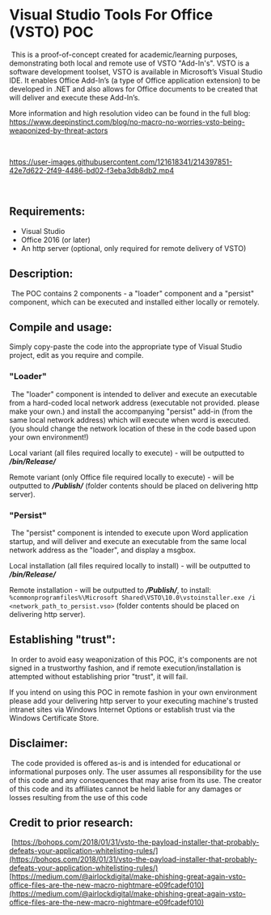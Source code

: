 # Visual Studio Tools For Office (VSTO) POC
​
This is a proof-of-concept created for academic/learning purposes, demonstrating both local and remote use of VSTO "Add-In's". 
VSTO is a software development toolset, VSTO is available in Microsoft’s Visual Studio IDE. It enables Office Add-In’s (a type of Office application extension) to be developed in .NET and also allows for Office documents to be created that will deliver and execute these Add-In’s. 

More information and high resolution video can be found in the full blog:
https://www.deepinstinct.com/blog/no-macro-no-worries-vsto-being-weaponized-by-threat-actors

​

https://user-images.githubusercontent.com/121618341/214397851-42e7d622-2f49-4486-bd02-f3eba3db8db2.mp4

​
## Requirements:
* Visual Studio
* Office 2016 (or later)
* An http server (optional, only required for remote delivery of VSTO)
​
## Description:
​
The POC contains 2 components - a "loader" component and a "persist" component, which can be executed and installed either locally or remotely.

## Compile and usage:
Simply copy-paste the code into the appropriate type of Visual Studio project, edit as you require and compile.
​
### "Loader"
​
The "loader" component is intended to deliver and execute an executable from a hard-coded local network address (executable not provided. please make your own.) and install the accompanying "persist" add-in (from the same local network address) which will execute when word is executed. (you should change the network location of these in the code based upon your own environment!)
​

Local variant (all files required locally to execute) - will be outputted to ***/bin/Release/***
​

Remote variant (only Office file required locally to execute) - will be outputted to ***/Publish/*** (folder contents should be placed on delivering http server).
​
### "Persist"
​
The "persist" component is intended to execute upon Word application startup, and will deliver and execute an executable from the same local network address as the "loader", and display a msgbox.
​

Local installation (all files required locally to install) - will be outputted to ***/bin/Release/***
​

Remote installation - will be outputted to ***/Publish/***, to install: ```%commonprogramfiles%\Microsoft Shared\VSTO\10.0\vstoinstaller.exe /i <network_path_to_persist.vso>``` (folder contents should be placed on delivering http server).
​
## Establishing "trust":
​
In order to avoid easy weaponization of this POC, it's components are not signed in a trustworthy fashion, and if remote execution/installation is attempted without establishing prior "trust", it will fail.
​

If you intend on using this POC in remote fashion in your own environment please add your delivering http server to your executing machine's trusted intranet sites via Windows Internet Options or establish trust via the Windows Certificate Store.
​
## Disclaimer:
​
The code provided is offered as-is and is intended for educational or informational purposes only. The user assumes all responsibility for the use of this code and any consequences that may arise from its use. The creator of this code and its affiliates cannot be held liable for any damages or losses resulting from the use of this code
​
## Credit to prior research:
​
[https://bohops.com/2018/01/31/vsto-the-payload-installer-that-probably-defeats-your-application-whitelisting-rules/](https://bohops.com/2018/01/31/vsto-the-payload-installer-that-probably-defeats-your-application-whitelisting-rules/)
​
​
[https://medium.com/@airlockdigital/make-phishing-great-again-vsto-office-files-are-the-new-macro-nightmare-e09fcadef010](https://medium.com/@airlockdigital/make-phishing-great-again-vsto-office-files-are-the-new-macro-nightmare-e09fcadef010)
